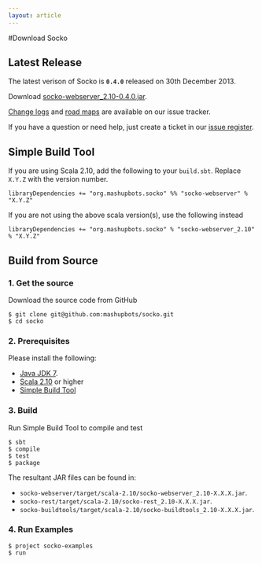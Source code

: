 ```yaml
---
layout: article
---
```

#Download Socko

## Latest Release

The latest verison of Socko is **`0.4.0`** released on 30th December 2013.

Download [socko-webserver_2.10-0.4.0.jar](https://oss.sonatype.org/content/groups/public/org/mashupbots/socko/socko-webserver_2.10/0.4.0/socko-webserver_2.10-0.3.1.jar).

[Change logs](https://github.com/mashupbots/socko/issues/milestones?state=closed) and 
[road maps](https://github.com/mashupbots/socko/issues/milestones?state=open) are available on our issue tracker.

If you have a question or need help, just create a ticket in our [issue register](https://github.com/mashupbots/socko/issues).

## Simple Build Tool 

If you are using Scala 2.10, add the following to your `build.sbt`.  Replace `X.Y.Z` with the
version number.

    libraryDependencies += "org.mashupbots.socko" %% "socko-webserver" % "X.Y.Z"

If you are not using the above scala version(s), use the following instead
   
    libraryDependencies += "org.mashupbots.socko" % "socko-webserver_2.10" % "X.Y.Z"


## Build from Source

### 1. Get the source

Download the source code from GitHub

    $ git clone git@github.com:mashupbots/socko.git
    $ cd socko

### 2. Prerequisites

Please install the following:
 - [Java JDK 7](http://www.oracle.com/technetwork/java/javase/downloads/index.html).
 - [Scala 2.10](http://www.scala-lang.org/) or higher
 - [Simple Build Tool](https://github.com/harrah/xsbt/wiki/Getting-Started-Setup)


### 3. Build

Run Simple Build Tool to compile and test

    $ sbt
    $ compile
    $ test
    $ package

The resultant JAR files can be found in:
 - `socko-webserver/target/scala-2.10/socko-webserver_2.10-X.X.X.jar`.
 - `socko-rest/target/scala-2.10/socko-rest_2.10-X.X.X.jar`.
 - `socko-buildtools/target/scala-2.10/socko-buildtools_2.10-X.X.X.jar`.

### 4. Run Examples

    $ project socko-examples
    $ run

